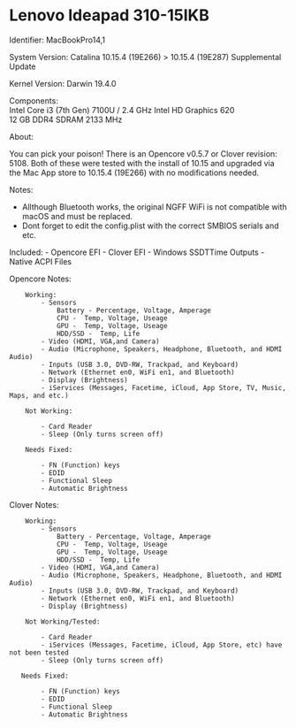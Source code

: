 # Lenovo Ideapad 310-15IKB


Identifier:                  MacBookPro14,1

System Version:       Catalina 10.15.4 (19E266) > 10.15.4 (19E287) Supplemental Update

Kernel Version:         Darwin 19.4.0

Components:          
                                Intel Core i3 (7th Gen) 7100U / 2.4 GHz
                                Intel HD Graphics 620          
                                12 GB DDR4 SDRAM 2133 MHz

About:

You can pick your poison! There is an Opencore v0.5.7 or Clover revision: 5108. 
Both of these were tested with the install of 10.15 and upgraded via the Mac App store 
to 10.15.4 (19E266) with no modifications needed. 

Notes:

- Allthough Bluetooth works, the original NGFF WiFi is not compatible with macOS and must be replaced.
- Dont forget to edit the config.plist with the correct SMBIOS serials and etc.  

Included:
    - Opencore EFI
    - Clover EFI
    - Windows SSDTTime Outputs
    - Native ACPI Files

Opencore Notes:

        Working:
            - Sensors 
                Battery - Percentage, Voltage, Amperage 
                CPU -  Temp, Voltage, Useage
                GPU -  Temp, Voltage, Useage 
                HDD/SSD -  Temp, Life
            - Video (HDMI, VGA,and Camera)
            - Audio (Microphone, Speakers, Headphone, Bluetooth, and HDMI Audio)
            - Inputs (USB 3.0, DVD-RW, Trackpad, and Keyboard)
            - Network (Ethernet en0, WiFi en1, and Bluetooth)
            - Display (Brightness)      
            - iServices (Messages, Facetime, iCloud, App Store, TV, Music, Maps, and etc.)    

        Not Working:

            - Card Reader
            - Sleep (Only turns screen off)

        Needs Fixed:

            - FN (Function) keys
            - EDID
            - Functional Sleep
            - Automatic Brightness


Clover Notes:

        Working:
            - Sensors 
                Battery - Percentage, Voltage, Amperage 
                CPU -  Temp, Voltage, Useage
                GPU -  Temp, Voltage, Useage 
                HDD/SSD -  Temp, Life
            - Video (HDMI, VGA,and Camera)
            - Audio (Microphone, Speakers, Headphone, Bluetooth, and HDMI Audio)
            - Inputs (USB 3.0, DVD-RW, Trackpad, and Keyboard)
            - Network (Ethernet en0, WiFi en1, and Bluetooth)
            - Display (Brightness)
	    
        Not Working/Tested:

            - Card Reader
            - iServices (Messages, Facetime, iCloud, App Store, etc) have not been tested
            - Sleep (Only turns screen off)

       Needs Fixed:

            - FN (Function) keys
            - EDID
            - Functional Sleep
            - Automatic Brightness


